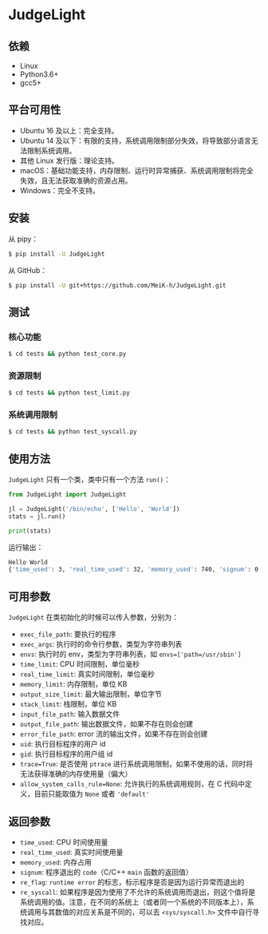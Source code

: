 # JudgeLight

## 依赖

- Linux
- Python3.6+
- gcc5+

## 平台可用性

- Ubuntu 16 及以上：完全支持。
- Ubuntu 14 及以下：有限的支持，系统调用限制部分失效，将导致部分语言无法限制系统调用。
- 其他 Linux 发行版：理论支持。
- macOS：基础功能支持，内存限制、运行时异常捕获、系统调用限制将完全失效，且无法获取准确的资源占用。
- Windows：完全不支持。

## 安装

从 pipy：

```bash
$ pip install -U JudgeLight
```

从 GitHub：

```bash
$ pip install -U git+https://github.com/MeiK-h/JudgeLight.git
```

## 测试

### 核心功能

```bash
$ cd tests && python test_core.py
```

### 资源限制

```bash
$ cd tests && python test_limit.py
```

### 系统调用限制

```bash
$ cd tests && python test_syscall.py
```

## 使用方法

`JudgeLight` 只有一个类，类中只有一个方法 `run()`：

```python
from JudgeLight import JudgeLight

jl = JudgeLight('/bin/echo', ['Hello', 'World'])
stats = jl.run()

print(stats)
```

运行输出：

```bash
Hello World
{'time_used': 3, 'real_time_used': 32, 'memory_used': 740, 'signum': 0, 're_flag': 0, 're_syscall': -1}
```

## 可用参数

`JudgeLight` 在类初始化的时候可以传入参数，分别为：

- `exec_file_path`: 要执行的程序
- `exec_args`: 执行时的命令行参数，类型为字符串列表
- `envs`: 执行时的 env，类型为字符串列表，如 `envs=['path=/usr/sbin']`
- `time_limit`: CPU 时间限制，单位毫秒
- `real_time_limit`: 真实时间限制，单位毫秒
- `memory_limit`: 内存限制，单位 KB
- `output_size_limit`: 最大输出限制，单位字节
- `stack_limit`: 栈限制，单位 KB
- `input_file_path`: 输入数据文件
- `output_file_path`: 输出数据文件，如果不存在则会创建
- `error_file_path`: error 流的输出文件，如果不存在则会创建
- `uid`: 执行目标程序的用户 id
- `gid`: 执行目标程序的用户组 id
- `trace=True`: 是否使用 `ptrace` 进行系统调用限制，如果不使用的话，同时将无法获得准确的内存使用量（偏大）
- `allow_system_calls_rule=None`: 允许执行的系统调用规则，在 C 代码中定义，目前只能取值为 `None` 或者 `'default'`

## 返回参数

- `time_used`: CPU 时间使用量
- `real_time_used`: 真实时间使用量
- `memory_used`: 内存占用
- `signum`: 程序退出的 `code`（C/C++ `main` 函数的返回值）
- `re_flag`: `runtime error` 的标志，标示程序是否是因为运行异常而退出的
- `re_syscall`: 如果程序是因为使用了不允许的系统调用而退出，则这个值将是系统调用的值。注意，在不同的系统上（或者同一个系统的不同版本上），系统调用与其数值的对应关系是不同的，可以去 `<sys/syscall.h>` 文件中自行寻找对应。
